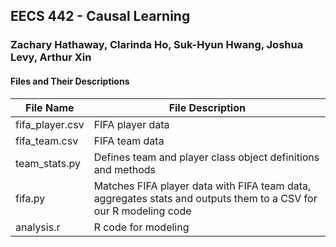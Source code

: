 ## EECS 442 - Causal Learning
### Zachary Hathaway, Clarinda Ho, Suk-Hyun Hwang, Joshua Levy, Arthur Xin

#### Files and Their Descriptions
| File Name | File Description |
|----------|------------------|
| fifa_player.csv | FIFA player data |
| fifa_team.csv | FIFA team data |
| team_stats.py | Defines team and player class object definitions and methods |
| fifa.py | Matches FIFA player data with FIFA team data, aggregates stats and outputs them to a CSV for our R modeling code |
| analysis.r | R code for modeling |
